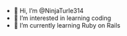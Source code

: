 - 👋 Hi, I’m @NinjaTurle314
- 👀 I’m interested in learning coding 
- 🌱 I’m currently learning Ruby on Rails
